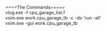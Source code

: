 ====The Commands=====  
vlog.exe -f cpu_garage_list.f  
vsim.exe work.cpu_garage_tb -c -do 'run -all'  
vsim.exe -gui work.cpu_garage_tb  
